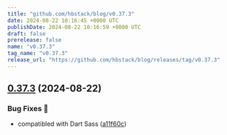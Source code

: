 ```yaml
---
title: "github.com/hbstack/blog/v0.37.3"
date: 2024-08-22 10:16:45 +0000 UTC
publishDate: 2024-08-22 10:16:59 +0000 UTC
draft: false
prerelease: false
name: "v0.37.3"
tag_name: "v0.37.3"
release_url: "https://github.com/hbstack/blog/releases/tag/v0.37.3"
---
```


## [0.37.3](https://github.com/hbstack/blog/compare/v0.37.2...v0.37.3) (2024-08-22)


### Bug Fixes 🐞

* compatibled with Dart Sass ([a11f60c](https://github.com/hbstack/blog/commit/a11f60c8f5e5bbfee4ca391ec335cd236cbf8343))
